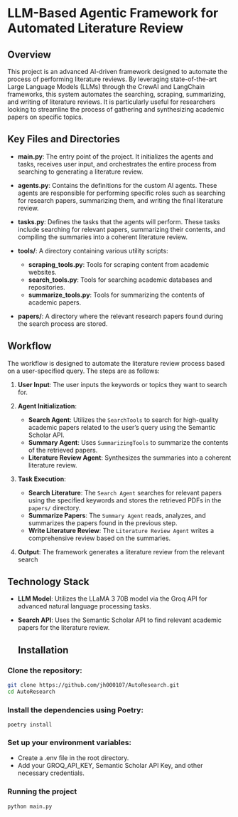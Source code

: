 # LLM-Based Agentic Framework for Automated Literature Review

## Overview

This project is an advanced AI-driven framework designed to automate the process of performing literature reviews. By leveraging state-of-the-art Large Language Models (LLMs) through the CrewAI and LangChain frameworks, this system automates the searching, scraping, summarizing, and writing of literature reviews. It is particularly useful for researchers looking to streamline the process of gathering and synthesizing academic papers on specific topics.

## Key Files and Directories

- **main.py**: The entry point of the project. It initializes the agents and tasks, receives user input, and orchestrates the entire process from searching to generating a literature review.

- **agents.py**: Contains the definitions for the custom AI agents. These agents are responsible for performing specific roles such as searching for research papers, summarizing them, and writing the final literature review.

- **tasks.py**: Defines the tasks that the agents will perform. These tasks include searching for relevant papers, summarizing their contents, and compiling the summaries into a coherent literature review.

- **tools/**: A directory containing various utility scripts:
  - **scraping_tools.py**: Tools for scraping content from academic websites.
  - **search_tools.py**: Tools for searching academic databases and repositories.
  - **summarize_tools.py**: Tools for summarizing the contents of academic papers.

- **papers/**: A directory where the relevant research papers found during the search process are stored.

## Workflow

The workflow is designed to automate the literature review process based on a user-specified query. The steps are as follows:

1. **User Input**: The user inputs the keywords or topics they want to search for.

2. **Agent Initialization**:
   - **Search Agent**: Utilizes the `SearchTools` to search for high-quality academic papers related to the user’s query using the Semantic Scholar API.
   - **Summary Agent**: Uses `SummarizingTools` to summarize the contents of the retrieved papers.
   - **Literature Review Agent**: Synthesizes the summaries into a coherent literature review.

3. **Task Execution**:
   - **Search Literature**: The `Search Agent` searches for relevant papers using the specified keywords and stores the retrieved PDFs in the `papers/` directory.
   - **Summarize Papers**: The `Summary Agent` reads, analyzes, and summarizes the papers found in the previous step.
   - **Write Literature Review**: The `Literature Review Agent` writes a comprehensive review based on the summaries.

4. **Output**: The framework generates a literature review from the relevant search

## Technology Stack

- **LLM Model**: Utilizes the LLaMA 3 70B model via the Groq API for advanced natural language processing tasks.
- **Search API**: Uses the Semantic Scholar API to find relevant academic papers for the literature review.

  ## Installation

### Clone the repository:

```bash
git clone https://github.com/jh000107/AutoResearch.git
cd AutoResearch
```

### Install the dependencies using Poetry:
```
poetry install
```

### Set up your environment variables:
- Create a .env file in the root directory.
- Add your GROQ_API_KEY, Semantic Scholar API Key, and other necessary credentials.

### Running the project 
```
python main.py
```
